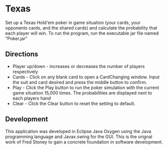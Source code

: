 # Texas
Set up a Texas Hold'em poker in game situation (your cards, your opponents cards, and the shared cards) and calculate the probability that each player will win. To run the program, run the executable jar file named "Poker.jar"
## Directions
* Player up/down - increases or decreases the number of players respectively
* Cards - Click on any blank card to open a CardChanging window. Input the suit and card desired and press the middle button to confirm.
* Play - Click the Play button to run the poker simulation with the current game situation 15,000 times. The probabilities are displayed next to each players hand
* Clear - Click the Clear button to reset the setting to default.
## Development
This application was developed in Eclipse Java Oxygen using the Java programming language and Javax.swing for the GUI. This is the orignal work of Fred Stoney to gain a concrete foundation in software development.

